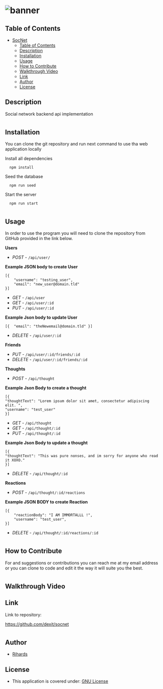 # ![banner](https://github.com/dexit/SocNet/assets/6205151/9a330b57-3359-4cba-8f0b-b5d4375d2339)



## Table of Contents

- [SocNet](#socnet)
  - [Table of Contents](#table-of-contents)
  - [Description](#description)
  - [Installation](#installation)
  - [Usage](#usage)
  - [How to Contribute](#how-to-contribute)
  - [Walkthrough Video](#walkthrough-video)
  - [Link](#link)
  - [Author](#author)
  - [License](#license)

## Description
Social network backend api implementation
#
## Installation

You can clone the git repository and run next command to use tha web application locally

Install all dependencies

```
  npm install
```

Seed the database

```
  npm run seed
```

Start the server

```
  npm run start
```
#
## Usage
In order to use the program you will need to clone the repository from GitHub provided in the link below. 
 
**Users**
- *POST* - ```/api/user/```
 
**Example JSON body to create User**
``` 
[{
	"username": "testing_user",
	"email": "new_user@domain.tld"
}]
 ```
- *GET* - ```/api/user```
- *GET* - ```/api/user/:id```
- *PUT* - ``` /api/user/:id ```
 
**Example Json body to update User**
```
[{	"email": "theNewemail@domain.tld" }]
```
- *DELETE* - ``` /api/user/:id  ```
 
**Friends**
- *PUT* - ```/api/user/:id/friends/:id```
- *DELETE* - ```/api/user/:id/friends/:id```
 
**Thoughts**
- *POST* - ```/api/thought```
 
**Example Json Body to create a thought**
```
[{ 
"thoughtText": "Lorem ipsum dolor sit amet, consectetur adipiscing elit. ",
"username": "test_user"
}]
```
 
- *GET* - ```/api/thought```
- *GET* - ```/api/thought/:id```
- *PUT* - ```/api/thought/:id```
 
**Example Json Body to update a thought**
```
[{
"thoughtText": "This was pure nonses, and im sorry for anyone who read it XOXO."
}]
```
- *DELETE* - ```/api/thought/:id ```
 
**Reactions**
- *POST* - ```/api/thought/:id/reactions```
 
**Example JSON BODY to create Reaction**
``` 
[{
	"reactionBody": "I AM IMMORTALLL !",
	"username": "test_user",
}]
```
- *DELETE* -  ```/api/thought/:id/reactions/:id```
 
 
#
## How to Contribute
For and suggestions or contributions you can reach me at my email address or you can clone to code and edit it the way it will suite you the best.
#
## Walkthrough Video



## Link
Link to repository:

https://github.com/dexit/socnet

#
## Author


- [Rihards](https://github.com/dexit)


## License

- This application is covered under: [GNU License](https://choosealicense.com/licenses/gnu-mit/)
